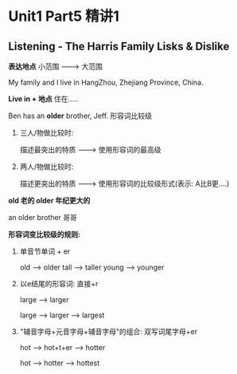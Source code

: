 # Unit1 Part5 精讲1

## Listening - The Harris Family Lisks & Dislike

**表达地点** 小范围 ---&gt; 大范围

My family and I live in HangZhou, Zhejiang Province, China.

**Live in + 地点** 住在.....

Ben has an **older** brother, Jeff. 形容词比较级

1. 三人/物做比较时:

   描述最突出的特质 ---&gt; 使用形容词的最高级

2. 两人/物做比较时:

   描述更突出的特质 ---&gt; 使用形容词的比较级形式\(表示: A比B更....\)

**old 老的 older 年纪更大的**

an older brother 哥哥

**形容词变比较级的规则:**

1. 单音节单词 + er

   old --&gt; older tall --&gt; taller young --&gt; younger

2. 以e结尾的形容词: 直接+r

   large --&gt; larger

   large --&gt; larger --&gt; largest

3. "辅音字母+元音字母+辅音字母"的组合: 双写词尾字母+er

   hot --&gt; hot+t+er --&gt; hotter

   hot --&gt; hotter --&gt; hottest

